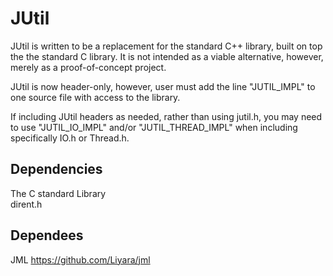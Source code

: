 # JUtil
JUtil is written to be a replacement for the standard C++ library, built on top the the standard C library. It is not intended as a viable alternative, however, merely as a proof-of-concept project. 

JUtil is now header-only, however, user must add the line "JUTIL_IMPL" to one source file with access to the library.  

If including JUtil headers as needed, rather than using jutil.h, you may need to use "JUTIL_IO_IMPL" and/or "JUTIL_THREAD_IMPL" when including specifically IO.h or Thread.h.  

## Dependencies
The C standard Library  
dirent.h

## Dependees
JML https://github.com/Liyara/jml
